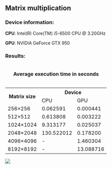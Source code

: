 <html>
  <head>
    <h2>Matrix multiplication</h2>
  </head>
  <body>
    <h3>Device information:</h3>
    <p><b>CPU</b>: Intel(R) Core(TM) i5-6500 CPU @ 3.20GHz</p>
    <p><b>GPU</b>: NVIDIA GeForce GTX 950</p>
    <p>
      <h3>Results:</h3>
      <table border = "0">
        <caption><h4>Average execution time in seconds</h4></caption>
        <tr>
          <th rowspan = "2">Matrix size</th>
          <th colspan = "2">Device</th>
        </tr>
        <tr>
          <td>CPU</td>
          <td>GPU</td>
        </tr>
        <tr>
          <td>256×256</td>
          <td>0.062591</td>
          <td>0.000441</td>
        </tr>
        <tr>
          <td>512×512</td>
          <td>0.613808</td>
          <td>0.003222</td>
        </tr>
        <tr>
          <td>1024×1024</td>
          <td>9.313177</td>
          <td>0.025037</td>
        </tr>
        <tr>
          <td>2048×2048</td>
          <td>130.522012</td>
          <td>0.178200</td>
        </tr>
        <tr>
          <td>4096×4096</td>
          <td>-</td>
          <td>1.460304</td>
        </tr>
        <tr>
          <td>8192×8192</td>
          <td>-</td>
          <td>13.088716</td>
        </tr> 
      </table>
    </p>
    <p><img src=https://avto.goodfon.ru/download/mmmmmm-nnnnnn-b-bbbbb-vvvvvvv-ccccccc/5000x3333/></p>
  </body>
</html>
